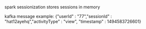 spark sessionization
stores sessions in memory

kafka message example:
{"userId" : "77","sessionId" : "hat12ayehq","activityType" : "view", "timestamp" : 1494583726601}